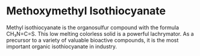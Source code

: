 # Methoxymethyl Isothiocyanate
Methyl isothiocyanate is the organosulfur compound with the formula CH₃N=C=S. This low melting colorless solid is a powerful lachrymator. As a precursor to a variety of valuable bioactive compounds, it is the most important organic isothiocyanate in industry.